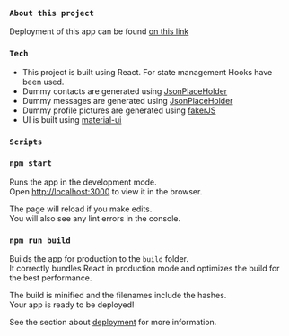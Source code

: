 ### `About this project`

Deployment of this app can be found [on this link](https://rolodexx.github.io/-Zomentum/)

### `Tech`
- This project is built using React. For state management Hooks have been used.
- Dummy contacts are generated using [JsonPlaceHolder](https://jsonplaceholder.typicode.com/)
- Dummy messages are generated using [JsonPlaceHolder](https://jsonplaceholder.typicode.com/)
- Dummy profile pictures are generated using [fakerJS](https://www.npmjs.com/package/faker)
- UI is built using [material-ui](https://material-ui.com/)

### `Scripts`


### `npm start`

Runs the app in the development mode.<br />
Open [http://localhost:3000](http://localhost:3000) to view it in the browser.

The page will reload if you make edits.<br />
You will also see any lint errors in the console.

### `npm run build`

Builds the app for production to the `build` folder.<br />
It correctly bundles React in production mode and optimizes the build for the best performance.

The build is minified and the filenames include the hashes.<br />
Your app is ready to be deployed!

See the section about [deployment](https://facebook.github.io/create-react-app/docs/deployment) for more information.
